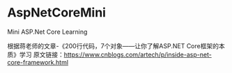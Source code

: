 # AspNetCoreMini
Mini ASP.Net Core Learning

根据蒋老师的文章-《200行代码，7个对象——让你了解ASP.NET Core框架的本质》学习
原文链接：https://www.cnblogs.com/artech/p/inside-asp-net-core-framework.html
